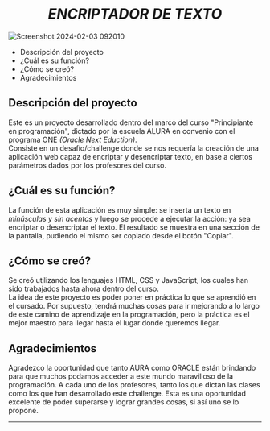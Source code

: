 <h1 align="center"><em>ENCRIPTADOR DE TEXTO</em></h1>

![Screenshot 2024-02-03 092010](https://github.com/Mati-sr/challenge-encriptador-texto/assets/158665896/75ffa93f-eb17-446d-9656-882d05fdd143)

 - Descripción del proyecto
 - ¿Cuál es su función?
 - ¿Cómo se creó?
 - Agradecimientos

## Descripción del proyecto
Este es un proyecto desarrollado dentro del marco del curso "Principiante en programación", dictado por la escuela ALURA en convenio con el programa ONE <em>(Oracle Next Eduction)</em>.
<br>Consiste en un desafío/challenge donde se nos requería la creación de una aplicación web capaz de encriptar y desencriptar texto, en base a ciertos parámetros dados por los profesores del curso.

## ¿Cuál es su función?
La función de esta aplicación es muy simple: se inserta un texto en <em>minúsculas y sin acentos</em> y luego se procede a ejecutar la acción: ya sea encriptar o desencriptar el texto. El resultado se muestra en
una sección de la pantalla, pudiendo el mismo ser copiado desde el botón "Copiar".

## ¿Cómo se creó?
Se creó utilizando los lenguajes HTML, CSS y JavaScript, los cuales han sido trabajados hasta ahora dentro del curso.
<br>La idea de este proyecto es poder poner en práctica lo que se aprendió en el cursado. Por supuesto, tendrá muchas cosas para ir mejorando a lo largo de este camino de aprendizaje en la programación, 
pero la práctica es el mejor maestro para llegar hasta el lugar donde queremos llegar.

## Agradecimientos
Agradezco la oportunidad que tanto AURA como ORACLE están brindando para que muchos podamos acceder a este mundo maravilloso de la programación. A cada uno de los profesores, tanto los que dictan las 
clases como los que han desarrollado este challenge. Esta es una oportunidad excelente de poder superarse y lograr grandes cosas, si así uno se lo propone.

--- 
